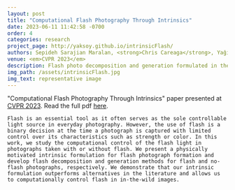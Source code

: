 ```yaml
---
layout: post
title: "Computational Flash Photography Through Intrinsics"
date: 2023-06-11 11:42:58 -0700
order: 4
categories: research
project_page: http://yaksoy.github.io/intrinsicFlash/
authors: Sepideh Sarajian Maralan, <strong>Chris Careaga</strong>, Yağız Aksoy
venue: <em>CVPR 2023</em>
description: Flash photo decomposition and generation formulated in the intrinsic domain.
img_path: /assets/intrinsicFlash.jpg
img_text: representative image
---
```

"Computational Flash Photography Through Intrinsics" paper presented at [CVPR 2023][CVPR-2023-link]. Read the full pdf [here][pdf-link].

`Flash is an essential tool as it often serves as the sole controllable light source in everyday photography. However, the use of flash is a binary decision at the time a photograph is captured with limited control over its characteristics such as strength or color. In this work, we study the computational control of the flash light in photographs taken with or without flash. We present a physically motivated intrinsic formulation for flash photograph formation and develop flash decomposition and generation methods for flash and no-flash photographs, respectively. We demonstrate that our intrinsic formulation outperforms alternatives in the literature and allows us to computationally control flash in in-the-wild images.`

[CVPR-2023-link]: https://openaccess.thecvf.com/content/CVPR2023/html/Maralan_Computational_Flash_Photography_Through_Intrinsics_CVPR_2023_paper.html
[pdf-link]: https://openaccess.thecvf.com/content/CVPR2023/papers/Maralan_Computational_Flash_Photography_Through_Intrinsics_CVPR_2023_paper.pdf
